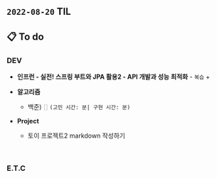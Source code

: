 ## `2022-08-20` TIL

## 📋 To do

### DEV

+ **인프런 - 실전! 스프링 부트와 JPA 활용2 - API 개발과 성능 최적화** - `복습`
  +

+ **알고리즘**
  + 백준) <font color="silver">[]</font> `(고민 시간: 분| 구현 시간: 분)`
  
+ **Project**
  + 토이 프로젝트2 markdown 작성하기

<br>

### E.T.C
